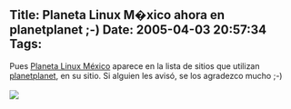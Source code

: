 Title: Planeta Linux M�xico ahora en planetplanet ;-)
Date: 2005-04-03 20:57:34
Tags: 
---
Pues <a href="http://www.planetalinux.com.mx" target="_blank">Planeta Linux México</a> aparece en la lista de sitios que utilizan <a href="http://www.planetplanet.org" target="_blank">planetplanet</a>, en su sitio. Si alguien les avisó, se los agradezco mucho ;-)<br/><br/><a href="http://www.damog.net/files/pics/planetplanet.png" target="_blank"><img vspace="0" hspace="0" border="0" src="http://www.damog.net/files/pics/planetplanet-mini.png"/></a><br/><br/><br/>
